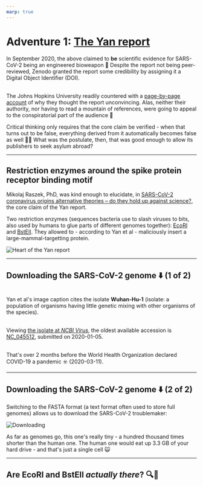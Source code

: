 ```yaml
---
marp: true
---
```


# Adventure 1: [The Yan report](https://zenodo.org/record/4028830#.X1_bxGhKg2y)

In September 2020, the above claimed to **be** scientific evidence for SARS-CoV-2 being an engineered bioweapon :raised_eyebrow: Despite the report not being peer-reviewed, Zenodo granted the report some credibility by assigning it a Digital Object Identifier (DOI).

<br>The Johns Hopkins University readily countered with a [page-by-page account](https://www.centerforhealthsecurity.org/our-work/pubs_archive/pubs-pdfs/2020/200921-in-response-yan.pdf) of why they thought the report unconvincing. Alas, neither their authority, nor having to read a mountain of references, were going to appeal to the conspiratorial part of the audience :thinking:

Critical thinking only requires that the core claim be verified - when that turns out to be false, everything derived from it automatically becomes false as well :woman_shrugging: What was the postulate, then, that was good enough to allow its publishers to seek asylum abroad?

---

## Restriction enzymes around the spike protein receptor binding motif

Mikolaj Raszek, PhD, was kind enough to elucidate, in [SARS-CoV-2 coronavirus origins alternative theories – do they hold up against science?](https://merogenomics.ca/blog/en/117/SARS-CoV-2_coronavirus_origins_alternative_theories__do_they_hold_up_against_science_Part_2), the core claim of the Yan report.

Two restriction enzymes (sequences bacteria use to slash viruses to bits, also used by humans to glue parts of different genomes together): [EcoRI](https://www.neb.com/products/r0101-ecori#Product%20Information) and [BstEII](https://www.neb.com/products/r0162-bsteii#Product%20Information). They allowed to - according to Yan et al - maliciously insert a large-mammal-targetting protein. 

![Heart of the Yan report](https://user-images.githubusercontent.com/13955209/179063218-748bafb5-5ad1-4f32-a4da-89bd1e3e259f.png)

---

## Downloading the SARS-CoV-2 genome :arrow_down: (1 of 2)

<br>Yan et al's image caption cites the isolate **Wuhan-Hu-1** (isolate: a population of organisms having little genetic mixing with other organisms of the species).

<br>Viewing [the isolate at _NCBI Virus_](https://www.ncbi.nlm.nih.gov/labs/virus/vssi/#/virus?SeqType_s=Nucleotide&VirusLineage_ss=Severe%20acute%20respiratory%20syndrome%20coronavirus%202,%20taxid:2697049&IsolateParsed_s=Wuhan-Hu-1), the oldest available accession is [NC_045512](https://www.ncbi.nlm.nih.gov/nuccore/NC_045512), submitted on 2020-01-05.

<br>That's over 2 months before the World Health Organization declared COVID-19 a pandemic ☣️ (2020-03-11).

---

## Downloading the SARS-CoV-2 genome :arrow_down: (2 of 2)

Switching to the FASTA format (a text format often used to store full genomes) allows us to download the SARS-CoV-2 troublemaker:

![Downloading](https://user-images.githubusercontent.com/13955209/179081490-8bc297ee-347b-43de-b8bd-70a46540113f.png)

As far as genomes go, this one's really tiny - a hundred thousand times shorter than the human one. The human one would eat up 3.3 GB of your hard drive - and that's just a single cell :scream_cat:

---

## Are EcoRI and BstEII _actually there_? :mag::eyes:

